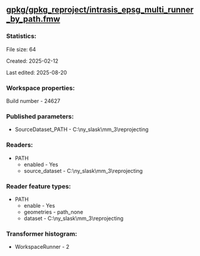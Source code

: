 ﻿## [gpkg/gpkg_reproject/intrasis_epsg_multi_runner_by_path.fmw](https://github.com/kicki58/kix_working_dir/blob/master/gpkg/gpkg_reproject/intrasis_epsg_multi_runner_by_path.fmw)

### Statistics:
File size: 64

Created: 2025-02-12

Last edited: 2025-08-20


### Workspace properties:
Build number    - 24627

### Published parameters:
*  SourceDataset_PATH    -   C:\ny_slask\mm_3\reprojecting

### Readers:
*  PATH
    * enabled    -  Yes
    * source_dataset    -   C:\ny_slask\mm_3\reprojecting

### Reader feature types:
*  PATH
    * enable - Yes
    * geometries - path_none
    * dataset - C:\ny_slask\mm_3\reprojecting




### Transformer histogram:
*  WorkspaceRunner    -   2

